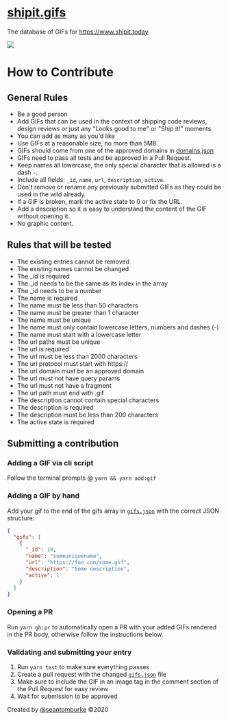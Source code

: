 # [shipit.gifs](https://www.shipit.today)

The database of GIFs for https://www.shipit.today

![](https://i.shipit.today)

# How to Contribute

## General Rules

- Be a good person
- Add GIFs that can be used in the context of shipping code reviews, design reviews or just any "Looks good to me" or "Ship it!" moments
- You can add as many as you'd like
- Use GIFs at a reasonable size, no more than 5MB.
- GIFs should come from one of the approved domains in [domains.json](domains.json)
- GIFs need to pass all tests and be approved in a Pull Request.
- Keep names all lowercase, the only special character that is allowed is a dash `-`.
- Include all fields: `_id`, `name`, `url`, `description`, `active`.
- Don't remove or rename any previously submitted GIFs as they could be used in the wild already.
- If a GIF is broken, mark the active state to 0 or fix the URL.
- Add a description so it is easy to understand the content of the GIF without opening it.
- No graphic content.

## Rules that will be tested

- The existing entries cannot be removed
- The existing names cannot be changed
- The \_id is required
- The \_id needs to be the same as its index in the array
- The \_id needs to be a number
- The name is required
- The name must be less than 50 characters
- The name must be greater than 1 character
- The name must be unique
- The name must only contain lowercase letters, numbers and dashes (-)
- The name must start with a lowercase letter
- The url paths must be unique
- The url is required
- The url must be less than 2000 characters
- The url protocol must start with https://
- The url domain must be an approved domain
- The url must not have query params
- The url must not have a fragment
- The url path must end with .gif
- The description cannot contain special characters
- The description is required
- The description must be less than 200 characters
- The active state is required

## Submitting a contribution

### Adding a GIF via cli script

Follow the terminal prompts @ `yarn && yarn add:gif`

### Adding a GIF by hand

Add your gif to the end of the gifs array in [`gifs.json`](https://github.com/seantomburke/shipit.gifs/blob/master/gifs.json) with the correct JSON structure:

```json
{
  "gifs": [
    {
      "_id": 10,
      "name": "someuniquename",
      "url": "https://foo.com/some.gif",
      "description": "Some description",
      "active": 1
    }
  ]
}
```

### Opening a PR

Run `yarn gh:pr` to automatically open a PR with your added GIFs rendered in the PR body, otherwise follow the instructions below.

### Validating and submitting your entry

1. Run `yarn test` to make sure everything passes
2. Create a pull request with the changed [`gifs.json`](https://github.com/seantomburke/shipit.gifs/blob/master/gifs.json) file
3. Make sure to include the GIF in an image tag in the comment section of the Pull Request for easy review
4. Wait for submission to be approved

Created by [@seantomburke](https://www.linkedin.com/in/seanthomasburke) ©2020
